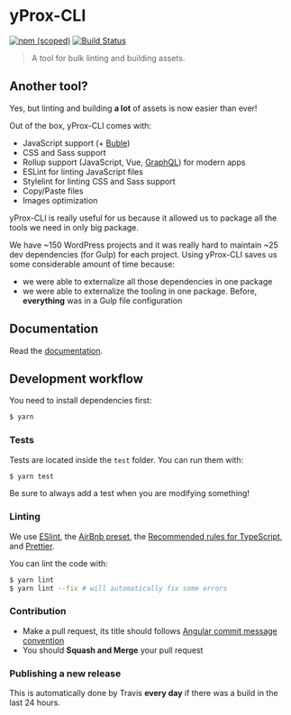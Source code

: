 # yProx-CLI

[![npm (scoped)](https://img.shields.io/npm/v/@yproximite/yprox-cli.svg)](https://www.npmjs.com/package/@yproximite/yprox-cli)
[![Build Status](https://travis-ci.com/Yproximite/yProx-cli.svg?token=pNBs2oaRpfxdyhqWf28h&branch=master)](https://travis-ci.com/Yproximite/yProx-cli)

> A tool for bulk linting and building assets.

## Another tool?

Yes, but linting and building **a lot** of assets is now easier than ever!

Out of the box, yProx-CLI comes with:
  - JavaScript support (+ [Buble](https://github.com/bublejs/buble))
  - CSS and Sass support
  - Rollup support (JavaScript, Vue, [GraphQL](https://github.com/Kocal/rollup-plugin-graphql)) for modern apps
  - ESLint for linting JavaScript files
  - Stylelint for linting CSS and Sass support
  - Copy/Paste files
  - Images optimization

yProx-CLI is really useful for us because it allowed us to package all the tools we need in only big package.

We have ~150 WordPress projects and it was really hard to maintain ~25 dev dependencies (for Gulp) for each project.
Using yProx-CLI saves us some considerable amount of time because:
  - we were able to externalize all those dependencies in one package
  - we were able to externalize the tooling in one package. Before, **everything** was in a Gulp file configuration

## Documentation

Read the [documentation](https://yprox-cli.netlify.com/).

## Development workflow

You need to install dependencies first:

```bash
$ yarn
```

### Tests

Tests are located inside the `test` folder. You can run them with:

```bash
$ yarn test
```

Be sure to always add a test when you are modifying something!

### Linting

We use [ESlint](https://eslint.org/), the [AirBnb preset](https://github.com/progre/tslint-config-airbnb), the [Recommended rules for TypeScript](https://github.com/typescript-eslint/typescript-eslint/blob/master/packages/eslint-plugin/src/configs/recommended.json), and [Prettier](https://prettier.io/).

You can lint the code with:

```bash
$ yarn lint
$ yarn lint --fix # will automatically fix some errors
```

### Contribution

- Make a pull request, its title should follows [Angular commit message convention](https://github.com/angular/angular/blob/master/CONTRIBUTING.md#commit-message-format)
- You should **Squash and Merge** your pull request

### Publishing a new release

This is automatically done by Travis **every day** if there was a build in the last 24 hours.
